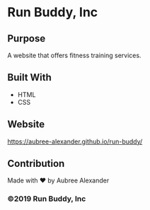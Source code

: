 # Run Buddy, Inc

## Purpose
A website that offers fitness training services.

## Built With
* HTML
* CSS

## Website
https://aubree-alexander.github.io/run-buddy/

## Contribution
Made with ❤️ by Aubree Alexander

### ©️2019 Run Buddy, Inc
